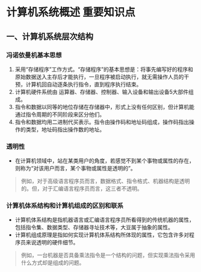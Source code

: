 # 计算机系统概述 重要知识点

## 一、计算机系统层次结构

### 冯诺依曼机基本思想

1. 采用“存储程序”工作方式。“存储程序”的基本思想是：将事先编写好的程序和原始数据送入主存后才能执行，一旦程序被启动执行，就无需操作人员的干预，计算机回自动逐条执行指令，直到程序执行结束。
2. 计算机硬件系统由 运算器、存储器、控制器、输入设备和输出设备5大部件组成。
3. 指令和数据以同等的地位存储在存储器中，形式上没有任何区别，但计算机能通过指令周期的不同阶段来区分他们。
4. 指令和数据均用二进制代买表示。指令由操作码和地址码组成，操作码指出操作的类型，地址码指出操作数的地址。

### 透明性

- 在计算机领域中，站在某类用户的角度，若感觉不到某个事物或属性的存在，则称为“对该用户而言，某个事物或属性是透明的”。

> 例如，对于高级语言程序员而言，数据格式、指令格式、机器结构是透明的。但，对于汇编语言程序员而言，这三者不透明。

### 计算机体系结构和计算机组成的区别和联系

- 计算机体系结构是指机器语言或汇编语言程序员所看得到的传统机器的属性，包括指令集、数据类型、存储器寻址技术等，大豆属于抽象的属性。
- 计算机组成原理是指如何实现计算机体系结构所体现的属性，它包含许多对程序员来说透明的硬件细节。

> 例如，一台机器是否具备乘法指令是一个结构的问题，但实现乘法指令采用什么方式却是组成的问题。
